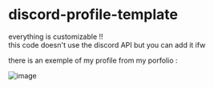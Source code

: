 # discord-profile-template

everything is customizable !!<br>
this code doesn't use the discord API but you can add it ifw

there is an exemple of my profile from my porfolio :

![image](https://github.com/user-attachments/assets/52d9a982-69f0-497d-a8c6-c9efc5a5dbf6)
